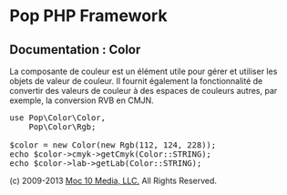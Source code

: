 Pop PHP Framework
=================

Documentation : Color
---------------------

La composante de couleur est un élément utile pour gérer et utiliser les objets de valeur de couleur. Il fournit également la fonctionnalité de convertir des valeurs de couleur à des espaces de couleurs autres, par exemple, la conversion RVB en CMJN.

<pre>
use Pop\Color\Color,
    Pop\Color\Rgb;

$color = new Color(new Rgb(112, 124, 228));
echo $color->cmyk->getCmyk(Color::STRING);
echo $color->lab->getLab(Color::STRING);
</pre>

(c) 2009-2013 [Moc 10 Media, LLC.](http://www.moc10media.com) All Rights Reserved.
